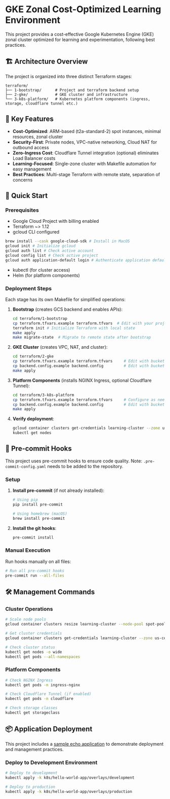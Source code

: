 # GKE Zonal Cost-Optimized Learning Environment

This project provides a cost-effective Google Kubernetes Engine (GKE) zonal cluster optimized for learning and experimentation, following best practices.

## 🏗️ Architecture Overview

The project is organized into three distinct Terraform stages:

```
terraform/
├── 1-bootstrap/      # Project and terraform backend setup
├── 2-gke/            # GKE cluster and infrastructure
└── 3-k8s-platform/   # Kubernetes platform components (ingress, storage, cloudflare tunnel etc.)
```

## 🎯 Key Features

- **Cost-Optimized**: ARM-based (t2a-standard-2) spot instances, minimal resources, zonal cluster
- **Security-First**: Private nodes, VPC-native networking, Cloud NAT for outbound access
- **Zero-Ingress Cost**: Cloudflare Tunnel integration (optional) eliminates Load Balancer costs
- **Learning-Focused**: Single-zone cluster with Makefile automation for easy management
- **Best Practices**: Multi-stage Terraform with remote state, separation of concerns

## 🚀 Quick Start

### Prerequisites
- Google Cloud Project with billing enabled
- Terraform ~> 1.12
- gcloud CLI configured
```bash
brew install --cask google-cloud-sdk # Install in MacOS
gcloud init # Initialize gcloud
gcloud auth list # Check active account
gcloud config list # Check active project
gcloud auth application-default login # Authenticate application default credentials
```
- kubectl (for cluster access)
- Helm (for platform components)

### Deployment Steps

Each stage has its own Makefile for simplified operations:

1. **Bootstrap** (creates GCS backend and enables APIs):
   ```bash
   cd terraform/1-bootstrap
   cp terraform.tfvars.example terraform.tfvars  # Edit with your project_id
   terraform init # Initialize Terraform with local state
   make apply
   make migrate-state  # Migrate to remote state after bootstrap
   ```

2. **GKE Cluster** (creates VPC, NAT, and cluster):
   ```bash
   cd terraform/2-gke
   cp terraform.tfvars.example terraform.tfvars     # Edit with bucket name from step 1
   cp backend.config.example backend.config         # Edit with bucket name
   make apply
   ```

3. **Platform Components** (installs NGINX Ingress, optional Cloudflare Tunnel):
   ```bash
   cd terraform/3-k8s-platform
   cp terraform.tfvars.example terraform.tfvars     # Configure as needed
   cp backend.config.example backend.config         # Edit with bucket name
   make apply
   ```

4. **Verify deployment**:
   ```bash
   gcloud container clusters get-credentials learning-cluster --zone us-central1-a
   kubectl get nodes
   ```

## 🔧 Pre-commit Hooks

This project uses pre-commit hooks to ensure code quality. Note: `.pre-commit-config.yaml` needs to be added to the repository.

### Setup

1. **Install pre-commit** (if not already installed):
   ```bash
   # Using pip
   pip install pre-commit

   # Using homebrew (macOS)
   brew install pre-commit
   ```

2. **Install the git hooks**:
   ```bash
   pre-commit install
   ```

### Manual Execution

Run hooks manually on all files:
```bash
# Run all pre-commit hooks
pre-commit run --all-files
```

## 🛠️ Management Commands

### Cluster Operations
```bash
# Scale node pools
gcloud container clusters resize learning-cluster --node-pool spot-pool --num-nodes 2 --zone us-central1-a

# Get cluster credentials
gcloud container clusters get-credentials learning-cluster --zone us-central1-a

# Check cluster status
kubectl get nodes -o wide
kubectl get pods --all-namespaces
```

### Platform Components
```bash
# Check NGINX Ingress
kubectl get pods -n ingress-nginx

# Check Cloudflare Tunnel (if enabled)
kubectl get pods -n cloudflare

# Check storage classes
kubectl get storageclass
```

## 📦 Application Deployment
This project includes a [sample echo application](./k8s/hello-world-app/) to demonstrate deployment and management practices.

### Deploy to Development Environment

```bash
# Deploy to development
kubectl apply -k k8s/hello-world-app/overlays/development
```
```bash
# Deploy to production
kubectl apply -k k8s/hello-world-app/overlays/production
```